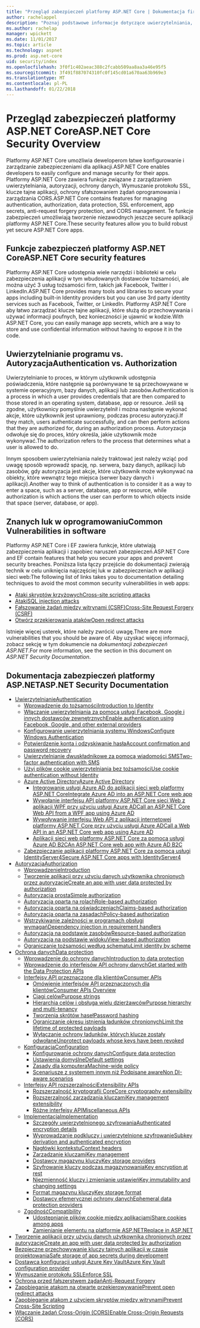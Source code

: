 ```yaml
---
title: "Przegląd zabezpieczeń platformy ASP.NET Core | Dokumentacja firmy Microsoft"
author: rachelappel
description: "Poznaj podstawowe informacje dotyczące uwierzytelniania, autoryzacji i zabezpieczeń w ASP.NET Core"
ms.author: rachelap
manager: wpickett
ms.date: 11/01/2017
ms.topic: article
ms.technology: aspnet
ms.prod: asp.net-core
uid: security/index
ms.openlocfilehash: 3f0f1c402aeac388c2fcabb509aa8aa3a46e95f5
ms.sourcegitcommit: 3f491f887074310fc0f145cd01a670aa63b969e3
ms.translationtype: MT
ms.contentlocale: pl-PL
ms.lasthandoff: 01/22/2018
---
```

# <a name="aspnet-core-security-overview"></a><span data-ttu-id="5dcd4-103">Przegląd zabezpieczeń platformy ASP.NET Core</span><span class="sxs-lookup"><span data-stu-id="5dcd4-103">ASP.NET Core Security Overview</span></span>

<span data-ttu-id="5dcd4-104">Platformy ASP.NET Core umożliwia deweloperom łatwe konfigurowanie i zarządzanie zabezpieczeniami dla aplikacji.</span><span class="sxs-lookup"><span data-stu-id="5dcd4-104">ASP.NET Core enables developers to easily configure and manage security for their apps.</span></span> <span data-ttu-id="5dcd4-105">Platformy ASP.NET Core zawiera funkcje związane z zarządzaniem uwierzytelniania, autoryzacji, ochrony danych, Wymuszanie protokołu SSL, klucze tajne aplikacji, ochrony sfałszowaniem żądań oprogramowania i zarządzania CORS.</span><span class="sxs-lookup"><span data-stu-id="5dcd4-105">ASP.NET Core contains features for managing authentication, authorization, data protection, SSL enforcement, app secrets, anti-request forgery protection, and CORS management.</span></span> <span data-ttu-id="5dcd4-106">Te funkcje zabezpieczeń umożliwiają tworzenie niezawodnych jeszcze secure aplikacji platformy ASP.NET Core.</span><span class="sxs-lookup"><span data-stu-id="5dcd4-106">These security features allow you to build robust yet secure ASP.NET Core apps.</span></span> 

## <a name="aspnet-core-security-features"></a><span data-ttu-id="5dcd4-107">Funkcje zabezpieczeń platformy ASP.NET Core</span><span class="sxs-lookup"><span data-stu-id="5dcd4-107">ASP.NET Core security features</span></span>

<span data-ttu-id="5dcd4-108">Platformy ASP.NET Core udostępnia wiele narzędzi i biblioteki w celu zabezpieczenia aplikacji w tym wbudowanych dostawców tożsamości, ale można użyć 3 usług tożsamości firm, takich jak Facebook, Twitter i LinkedIn.</span><span class="sxs-lookup"><span data-stu-id="5dcd4-108">ASP.NET Core provides many tools and libraries to secure your apps including built-in Identity providers but you can use 3rd party identity services such as Facebook, Twitter, or LinkedIn.</span></span> <span data-ttu-id="5dcd4-109">Platformy ASP.NET Core aby łatwo zarządzać klucze tajne aplikacji, które służą do przechowywania i używać informacji poufnych, bez konieczności je ujawnić w kodzie.</span><span class="sxs-lookup"><span data-stu-id="5dcd4-109">With ASP.NET Core, you can easily manage app secrets, which are a way to store and use confidential information without having to expose it in the code.</span></span> 

## <a name="authentication-vs-authorization"></a><span data-ttu-id="5dcd4-110">Uwierzytelnianie programu vs. Autoryzacja</span><span class="sxs-lookup"><span data-stu-id="5dcd4-110">Authentication vs. Authorization</span></span>

<span data-ttu-id="5dcd4-111">Uwierzytelnianie to proces, w którym użytkownik udostępnia poświadczenia, które następnie są porównywane te są przechowywane w systemie operacyjnym, bazy danych, aplikacji lub zasobów.</span><span class="sxs-lookup"><span data-stu-id="5dcd4-111">Authentication is a process in which a user provides credentials that are then compared to those stored in an operating system, database, app or resource.</span></span> <span data-ttu-id="5dcd4-112">Jeśli są zgodne, użytkownicy pomyślnie uwierzytelnił i można następnie wykonać akcje, które użytkownik jest uprawniony, podczas procesu autoryzacji.</span><span class="sxs-lookup"><span data-stu-id="5dcd4-112">If they match, users authenticate successfully, and can then perform actions that they are authorized for, during an authorization process.</span></span> <span data-ttu-id="5dcd4-113">Autoryzacja odwołuje się do proces, który określa, jakie użytkownik może wykonywać.</span><span class="sxs-lookup"><span data-stu-id="5dcd4-113">The authorization refers to the process that determines what a user is allowed to do.</span></span> 

<span data-ttu-id="5dcd4-114">Innym sposobem uwierzytelniania należy traktować jest należy wziąć pod uwagę sposób wprowadź spację, np. serwera, bazy danych, aplikacji lub zasobów, gdy autoryzacja jest akcje, które użytkownik może wykonywać na obiekty, które wewnątrz tego miejsca (serwer bazy danych i aplikacji).</span><span class="sxs-lookup"><span data-stu-id="5dcd4-114">Another way to think of authentication is to consider it as a way to enter a space, such as a server, database, app or resource, while authorization is which actions the user can perform to which objects inside that space (server, database, or app).</span></span>

## <a name="common-vulnerabilities-in-software"></a><span data-ttu-id="5dcd4-115">Znanych luk w oprogramowaniu</span><span class="sxs-lookup"><span data-stu-id="5dcd4-115">Common Vulnerabilities in software</span></span>

<span data-ttu-id="5dcd4-116">Platformy ASP.NET Core i EF zawiera funkcje, które ułatwiają zabezpieczenia aplikacji i zapobiec naruszeń zabezpieczeń.</span><span class="sxs-lookup"><span data-stu-id="5dcd4-116">ASP.NET Core and EF contain features that help you secure your apps and prevent security breaches.</span></span> <span data-ttu-id="5dcd4-117">Poniższa lista łączy przejście do dokumentacji zwierają technik w celu uniknięcia najczęściej luk w zabezpieczeniach w aplikacji sieci web:</span><span class="sxs-lookup"><span data-stu-id="5dcd4-117">The following list of links takes you to documentation detailing techniques to avoid the most common security vulnerabilities in web apps:</span></span>

* [<span data-ttu-id="5dcd4-118">Ataki skryptów krzyżowych</span><span class="sxs-lookup"><span data-stu-id="5dcd4-118">Cross-site scripting attacks</span></span>](https://docs.microsoft.com/aspnet/core/security/cross-site-scripting)
* [<span data-ttu-id="5dcd4-119">Ataki</span><span class="sxs-lookup"><span data-stu-id="5dcd4-119">SQL injection attacks</span></span>](https://docs.microsoft.com/ef/core/querying/raw-sql)
* [<span data-ttu-id="5dcd4-120">Fałszowanie żądań między witrynami (CSRF)</span><span class="sxs-lookup"><span data-stu-id="5dcd4-120">Cross-Site Request Forgery (CSRF)</span></span>](https://docs.microsoft.com/aspnet/core/security/anti-request-forgery)
* [<span data-ttu-id="5dcd4-121">Otwórz przekierowania ataków</span><span class="sxs-lookup"><span data-stu-id="5dcd4-121">Open redirect attacks</span></span>](https://docs.microsoft.com/aspnet/core/security/preventing-open-redirects)

<span data-ttu-id="5dcd4-122">Istnieje więcej usterek, które należy zwrócić uwagę.</span><span class="sxs-lookup"><span data-stu-id="5dcd4-122">There are more vulnerabilities that you should be aware of.</span></span> <span data-ttu-id="5dcd4-123">Aby uzyskać więcej informacji, zobacz sekcję w tym dokumencie na *dokumentacji zabezpieczeń ASP.NET*.</span><span class="sxs-lookup"><span data-stu-id="5dcd4-123">For more information, see the section in this document on *ASP.NET Security Documentation*.</span></span> 

## <a name="aspnet-security-documentation"></a><span data-ttu-id="5dcd4-124">Dokumentacja zabezpieczeń platformy ASP.NET</span><span class="sxs-lookup"><span data-stu-id="5dcd4-124">ASP.NET Security Documentation</span></span>

*   [<span data-ttu-id="5dcd4-125">Uwierzytelnianie</span><span class="sxs-lookup"><span data-stu-id="5dcd4-125">Authentication</span></span>](authentication/index.md)
    *   [<span data-ttu-id="5dcd4-126">Wprowadzenie do tożsamości</span><span class="sxs-lookup"><span data-stu-id="5dcd4-126">Introduction to Identity</span></span>](authentication/identity.md)
    *   [<span data-ttu-id="5dcd4-127">Włączanie uwierzytelniania za pomocą usługi Facebook, Google i innych dostawców zewnętrznych</span><span class="sxs-lookup"><span data-stu-id="5dcd4-127">Enable authentication using Facebook, Google, and other external providers</span></span>](authentication/social/index.md)
    * [<span data-ttu-id="5dcd4-128">Konfigurowanie uwierzytelniania systemu Windows</span><span class="sxs-lookup"><span data-stu-id="5dcd4-128">Configure Windows Authentication</span></span>](authentication/windowsauth.md)
    *   [<span data-ttu-id="5dcd4-129">Potwierdzenie konta i odzyskiwanie hasła</span><span class="sxs-lookup"><span data-stu-id="5dcd4-129">Account confirmation and password recovery</span></span>](authentication/accconfirm.md)
    *   [<span data-ttu-id="5dcd4-130">Uwierzytelnianie dwuskładnikowe za pomocą wiadomości SMS</span><span class="sxs-lookup"><span data-stu-id="5dcd4-130">Two-factor authentication with SMS</span></span>](authentication/2fa.md) 
    *   [<span data-ttu-id="5dcd4-131">Użyj plików cookie uwierzytelniania bez tożsamości</span><span class="sxs-lookup"><span data-stu-id="5dcd4-131">Use cookie authentication without Identity</span></span>](authentication/cookie.md)
    *   [<span data-ttu-id="5dcd4-132">Azure Active Directory</span><span class="sxs-lookup"><span data-stu-id="5dcd4-132">Azure Active Directory</span></span>](authentication/azure-active-directory/index.md)
        *   [<span data-ttu-id="5dcd4-133">Integrowanie usługi Azure AD do aplikacji sieci web platformy ASP.NET Core</span><span class="sxs-lookup"><span data-stu-id="5dcd4-133">Integrate Azure AD into an ASP.NET Core web app</span></span>](https://azure.microsoft.com/documentation/samples/active-directory-dotnet-webapp-openidconnect-aspnetcore/)
        *   [<span data-ttu-id="5dcd4-134">Wywołanie interfejsu API platformy ASP.NET Core sieci Web z aplikacji WPF przy użyciu usługi Azure AD</span><span class="sxs-lookup"><span data-stu-id="5dcd4-134">Call an ASP.NET Core Web API from a WPF app using Azure AD</span></span>](https://azure.microsoft.com/documentation/samples/active-directory-dotnet-native-aspnetcore/)
        *   [<span data-ttu-id="5dcd4-135">Wywoływanie interfejsu Web API z aplikacji internetowej platformy ASP.NET Core przy użyciu usługi Azure AD</span><span class="sxs-lookup"><span data-stu-id="5dcd4-135">Call a Web API in an ASP.NET Core web app using Azure AD</span></span>](https://azure.microsoft.com/documentation/samples/active-directory-dotnet-webapp-webapi-openidconnect-aspnetcore/)
        *   [<span data-ttu-id="5dcd4-136">Aplikacji sieci web platformy ASP.NET Core za pomocą usługi Azure AD B2C</span><span class="sxs-lookup"><span data-stu-id="5dcd4-136">An ASP.NET Core web app with Azure AD B2C</span></span>](https://azure.microsoft.com/resources/samples/active-directory-b2c-dotnetcore-webapp/)
    *   [<span data-ttu-id="5dcd4-137">Zabezpieczanie aplikacji platformy ASP.NET Core za pomocą usługi IdentityServer4</span><span class="sxs-lookup"><span data-stu-id="5dcd4-137">Secure ASP.NET Core apps with IdentityServer4</span></span>](https://identityserver4.readthedocs.io)
*   [<span data-ttu-id="5dcd4-138">Autoryzacja</span><span class="sxs-lookup"><span data-stu-id="5dcd4-138">Authorization</span></span>](authorization/index.md)
    *   [<span data-ttu-id="5dcd4-139">Wprowadzenie</span><span class="sxs-lookup"><span data-stu-id="5dcd4-139">Introduction</span></span>](authorization/introduction.md)
    *   [<span data-ttu-id="5dcd4-140">Tworzenie aplikacji przy użyciu danych użytkownika chronionych przez autoryzację</span><span class="sxs-lookup"><span data-stu-id="5dcd4-140">Create an app with user data protected by authorization</span></span>](xref:security/authorization/secure-data)
    *   [<span data-ttu-id="5dcd4-141">Autoryzacja prosta</span><span class="sxs-lookup"><span data-stu-id="5dcd4-141">Simple authorization</span></span>](authorization/simple.md)
    *   [<span data-ttu-id="5dcd4-142">Autoryzacja oparta na rolach</span><span class="sxs-lookup"><span data-stu-id="5dcd4-142">Role-based authorization</span></span>](authorization/roles.md)
    *   [<span data-ttu-id="5dcd4-143">Autoryzacja oparta na oświadczeniach</span><span class="sxs-lookup"><span data-stu-id="5dcd4-143">Claims-based authorization</span></span>](authorization/claims.md)
    *   [<span data-ttu-id="5dcd4-144">Autoryzacja oparta na zasadach</span><span class="sxs-lookup"><span data-stu-id="5dcd4-144">Policy-based authorization</span></span>](authorization/policies.md)
    *   [<span data-ttu-id="5dcd4-145">Wstrzykiwanie zależności w programach obsługi wymagań</span><span class="sxs-lookup"><span data-stu-id="5dcd4-145">Dependency injection in requirement handlers</span></span>](authorization/dependencyinjection.md)
    *   [<span data-ttu-id="5dcd4-146">Autoryzacja na podstawie zasobów</span><span class="sxs-lookup"><span data-stu-id="5dcd4-146">Resource-based authorization</span></span>](authorization/resourcebased.md)
    *   [<span data-ttu-id="5dcd4-147">Autoryzacja na podstawie widoku</span><span class="sxs-lookup"><span data-stu-id="5dcd4-147">View-based authorization</span></span>](authorization/views.md)
    *   [<span data-ttu-id="5dcd4-148">Ograniczanie tożsamości według schematu</span><span class="sxs-lookup"><span data-stu-id="5dcd4-148">Limit identity by scheme</span></span>](authorization/limitingidentitybyscheme.md)
*   [<span data-ttu-id="5dcd4-149">Ochrona danych</span><span class="sxs-lookup"><span data-stu-id="5dcd4-149">Data protection</span></span>](data-protection/index.md)
    *   [<span data-ttu-id="5dcd4-150">Wprowadzenie do ochrony danych</span><span class="sxs-lookup"><span data-stu-id="5dcd4-150">Introduction to data protection</span></span>](data-protection/introduction.md)
    *   [<span data-ttu-id="5dcd4-151">Wprowadzenie do interfejsów API ochrony danych</span><span class="sxs-lookup"><span data-stu-id="5dcd4-151">Get started with the Data Protection APIs</span></span>](data-protection/using-data-protection.md)
    *   [<span data-ttu-id="5dcd4-152">Interfejsy API przeznaczone dla klientów</span><span class="sxs-lookup"><span data-stu-id="5dcd4-152">Consumer APIs</span></span>](data-protection/consumer-apis/index.md)
        *   [<span data-ttu-id="5dcd4-153">Omówienie interfejsów API przeznaczonych dla klientów</span><span class="sxs-lookup"><span data-stu-id="5dcd4-153">Consumer APIs Overview</span></span>](data-protection/consumer-apis/overview.md)
        *   [<span data-ttu-id="5dcd4-154">Ciągi celów</span><span class="sxs-lookup"><span data-stu-id="5dcd4-154">Purpose strings</span></span>](data-protection/consumer-apis/purpose-strings.md)
        *   [<span data-ttu-id="5dcd4-155">Hierarchia celów i obsługa wielu dzierżawców</span><span class="sxs-lookup"><span data-stu-id="5dcd4-155">Purpose hierarchy and multi-tenancy</span></span>](data-protection/consumer-apis/purpose-strings-multitenancy.md)
        *   [<span data-ttu-id="5dcd4-156">Tworzenia skrótów haseł</span><span class="sxs-lookup"><span data-stu-id="5dcd4-156">Password hashing</span></span>](data-protection/consumer-apis/password-hashing.md)
        *   [<span data-ttu-id="5dcd4-157">Ograniczanie okresu istnienia ładunków chronionych</span><span class="sxs-lookup"><span data-stu-id="5dcd4-157">Limit the lifetime of protected payloads</span></span>](data-protection/consumer-apis/limited-lifetime-payloads.md)
        *   [<span data-ttu-id="5dcd4-158">Wyłączanie ochrony ładunków, których klucze zostały odwołane</span><span class="sxs-lookup"><span data-stu-id="5dcd4-158">Unprotect payloads whose keys have been revoked</span></span>](data-protection/consumer-apis/dangerous-unprotect.md)
    *   [<span data-ttu-id="5dcd4-159">Konfiguracja</span><span class="sxs-lookup"><span data-stu-id="5dcd4-159">Configuration</span></span>](data-protection/configuration/index.md)
        *   [<span data-ttu-id="5dcd4-160">Konfigurowanie ochrony danych</span><span class="sxs-lookup"><span data-stu-id="5dcd4-160">Configure data protection</span></span>](data-protection/configuration/overview.md)
        *   [<span data-ttu-id="5dcd4-161">Ustawienia domyślne</span><span class="sxs-lookup"><span data-stu-id="5dcd4-161">Default settings</span></span>](data-protection/configuration/default-settings.md)
        *   [<span data-ttu-id="5dcd4-162">Zasady dla komputera</span><span class="sxs-lookup"><span data-stu-id="5dcd4-162">Machine-wide policy</span></span>](data-protection/configuration/machine-wide-policy.md)
        *   [<span data-ttu-id="5dcd4-163">Scenariusze z systemem innym niż Podpisane aware</span><span class="sxs-lookup"><span data-stu-id="5dcd4-163">Non DI-aware scenarios</span></span>](data-protection/configuration/non-di-scenarios.md)
    *   [<span data-ttu-id="5dcd4-164">Interfejsy API rozszerzalności</span><span class="sxs-lookup"><span data-stu-id="5dcd4-164">Extensibility APIs</span></span>](data-protection/extensibility/index.md)
        *   [<span data-ttu-id="5dcd4-165">Rozszerzalność kryptografii Core</span><span class="sxs-lookup"><span data-stu-id="5dcd4-165">Core cryptography extensibility</span></span>](data-protection/extensibility/core-crypto.md)
        *   [<span data-ttu-id="5dcd4-166">Rozszerzalność zarządzania kluczami</span><span class="sxs-lookup"><span data-stu-id="5dcd4-166">Key management extensibility</span></span>](data-protection/extensibility/key-management.md)
        *   [<span data-ttu-id="5dcd4-167">Różne interfejsy API</span><span class="sxs-lookup"><span data-stu-id="5dcd4-167">Miscellaneous APIs</span></span>](data-protection/extensibility/misc-apis.md)
    *   [<span data-ttu-id="5dcd4-168">Implementacja</span><span class="sxs-lookup"><span data-stu-id="5dcd4-168">Implementation</span></span>](data-protection/implementation/index.md)
        *   [<span data-ttu-id="5dcd4-169">Szczegóły uwierzytelnionego szyfrowania</span><span class="sxs-lookup"><span data-stu-id="5dcd4-169">Authenticated encryption details</span></span>](data-protection/implementation/authenticated-encryption-details.md)
        *   [<span data-ttu-id="5dcd4-170">Wyprowadzanie podkluczy i uwierzytelnione szyfrowanie</span><span class="sxs-lookup"><span data-stu-id="5dcd4-170">Subkey derivation and authenticated encryption</span></span>](data-protection/implementation/subkeyderivation.md)
        *   [<span data-ttu-id="5dcd4-171">Nagłówki kontekstu</span><span class="sxs-lookup"><span data-stu-id="5dcd4-171">Context headers</span></span>](data-protection/implementation/context-headers.md)
        *   [<span data-ttu-id="5dcd4-172">Zarządzanie kluczami</span><span class="sxs-lookup"><span data-stu-id="5dcd4-172">Key management</span></span>](data-protection/implementation/key-management.md)
        *   [<span data-ttu-id="5dcd4-173">Dostawcy magazynu kluczy</span><span class="sxs-lookup"><span data-stu-id="5dcd4-173">Key storage providers</span></span>](data-protection/implementation/key-storage-providers.md)
        *   [<span data-ttu-id="5dcd4-174">Szyfrowanie kluczy podczas magazynowania</span><span class="sxs-lookup"><span data-stu-id="5dcd4-174">Key encryption at rest</span></span>](data-protection/implementation/key-encryption-at-rest.md)
        *   [<span data-ttu-id="5dcd4-175">Niezmienność kluczy i zmienianie ustawień</span><span class="sxs-lookup"><span data-stu-id="5dcd4-175">Key immutability and changing settings</span></span>](data-protection/implementation/key-immutability.md)
        *   [<span data-ttu-id="5dcd4-176">Format magazynu kluczy</span><span class="sxs-lookup"><span data-stu-id="5dcd4-176">Key storage format</span></span>](data-protection/implementation/key-storage-format.md)
        *   [<span data-ttu-id="5dcd4-177">Dostawcy efemerycznej ochrony danych</span><span class="sxs-lookup"><span data-stu-id="5dcd4-177">Ephemeral data protection providers</span></span>](data-protection/implementation/key-storage-ephemeral.md)
    *   [<span data-ttu-id="5dcd4-178">Zgodność</span><span class="sxs-lookup"><span data-stu-id="5dcd4-178">Compatibility</span></span>](data-protection/compatibility/index.md)
        *   [<span data-ttu-id="5dcd4-179">Udostępnianie plików cookie między aplikacjami</span><span class="sxs-lookup"><span data-stu-id="5dcd4-179">Share cookies among apps</span></span>](data-protection/compatibility/cookie-sharing.md)
        *   [<span data-ttu-id="5dcd4-180">Zamienianie elementu <machineKey> na platformie ASP.NET</span><span class="sxs-lookup"><span data-stu-id="5dcd4-180">Replace <machineKey> in ASP.NET</span></span>](data-protection/compatibility/replacing-machinekey.md)
*   [<span data-ttu-id="5dcd4-181">Tworzenie aplikacji przy użyciu danych użytkownika chronionych przez autoryzację</span><span class="sxs-lookup"><span data-stu-id="5dcd4-181">Create an app with user data protected by authorization</span></span>](xref:security/authorization/secure-data)
*   [<span data-ttu-id="5dcd4-182">Bezpieczne przechowywanie kluczy tajnych aplikacji w czasie projektowania</span><span class="sxs-lookup"><span data-stu-id="5dcd4-182">Safe storage of app secrets during development</span></span>](app-secrets.md)
*   [<span data-ttu-id="5dcd4-183">Dostawca konfiguracji usługi Azure Key Vault</span><span class="sxs-lookup"><span data-stu-id="5dcd4-183">Azure Key Vault configuration provider</span></span>](key-vault-configuration.md)
*   [<span data-ttu-id="5dcd4-184">Wymuszanie protokołu SSL</span><span class="sxs-lookup"><span data-stu-id="5dcd4-184">Enforce SSL</span></span>](enforcing-ssl.md)
*   [<span data-ttu-id="5dcd4-185">Ochrona przed fałszerstwem żądań</span><span class="sxs-lookup"><span data-stu-id="5dcd4-185">Anti-Request Forgery</span></span>](anti-request-forgery.md)
*   [<span data-ttu-id="5dcd4-186">Zapobieganie atakom na otwarte przekierowywanie</span><span class="sxs-lookup"><span data-stu-id="5dcd4-186">Prevent open redirect attacks</span></span>](preventing-open-redirects.md)
*   [<span data-ttu-id="5dcd4-187">Zapobieganie atakom z użyciem skryptów między witrynami</span><span class="sxs-lookup"><span data-stu-id="5dcd4-187">Prevent Cross-Site Scripting</span></span>](cross-site-scripting.md)
*   [<span data-ttu-id="5dcd4-188">Włączanie żądań Cross-Origin (CORS)</span><span class="sxs-lookup"><span data-stu-id="5dcd4-188">Enable Cross-Origin Requests (CORS)</span></span>](cors.md)
